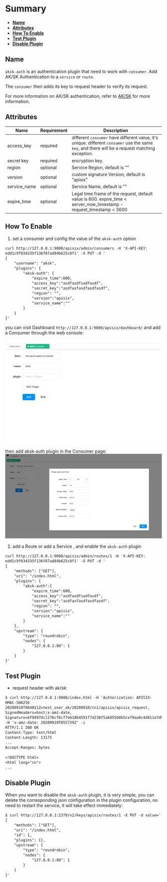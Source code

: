 <!--
#
# Licensed to the Apache Software Foundation (ASF) under one or more
# contributor license agreements.  See the NOTICE file distributed with
# this work for additional information regarding copyright ownership.
# The ASF licenses this file to You under the Apache License, Version 2.0
# (the "License"); you may not use this file except in compliance with
# the License.  You may obtain a copy of the License at
#
#     http://www.apache.org/licenses/LICENSE-2.0
#
# Unless required by applicable law or agreed to in writing, software
# distributed under the License is distributed on an "AS IS" BASIS,
# WITHOUT WARRANTIES OR CONDITIONS OF ANY KIND, either express or implied.
# See the License for the specific language governing permissions and
# limitations under the License.
#
-->

# Summary
- [**Name**](#name)
- [**Attributes**](#attributes)
- [**How To Enable**](#how-to-enable)
- [**Test Plugin**](#test-plugin)
- [**Disable Plugin**](#disable-plugin)


## Name

`aksk-auth` is an authentication plugin that need to work with `consumer`. Add AK/SK  Authentication to a `service` or `route`.

The `consumer` then adds its key to  request header to verify its request.

For more information on AK/SK authentication, refer to [AK/SK](https://docs.aws.amazon.com/zh_cn/general/latest/gr/signature-version-4.html) for more information.

## Attributes

|Name          |Requirement  |Description|
|---------     |--------|-----------|
| access_key         |required|different `consumer` have different value, it's unique. different `consumer` use the same `key`, and there will be a request matching exception.|
| secret key      |required|encryption key. |
| region    |  optional|Service Region, default is ""|
| version          |optional|custom signature Version, default is "apisix"|
| service_name          |optional|Service Name, default is ""|
| expire_time|optional|Legal time frame of the request, default value is 600.  expire_time < server_now_timestamp - request_timestamp < 3600 |

## How To Enable

1. set a consumer and config the value of the `aksk-auth` option

```shell
curl http://127.0.0.1:9080/apisix/admin/consumers -H 'X-API-KEY: edd1c9f034335f136f87ad84b625c8f1' -X PUT -d '
{
    "username": "aksk",
    "plugins": {
        "aksk-auth": {
            "expire_time":600,
            "access_key":"asdfasdfsadfasdf",
            "secret_key":"asdfasfasdfasdfasdf",
            "region": "",
            "version":"apisix",
            "service_name":""
        }
    }
}'
```

you can visit Dashboard `http://127.0.0.1:9080/apisix/dashboard/` and add a Consumer through the web console:

![](../images/plugin/aksk-auth-1.jpg)

then add aksk-auth plugin in the Consumer page:
![](../images/plugin/aksk-auth-2.jpg)

2. add a Route or add a Service , and enable the `aksk-auth` plugin

```shell
curl http://127.0.0.1:9080/apisix/admin/routes/1 -H 'X-API-KEY: edd1c9f034335f136f87ad84b625c8f1' -X PUT -d '
{
    "methods": ["GET"],
    "uri": "/index.html",
    "plugins": {
        "aksk-auth":{
            "expire_time":600,
            "access_key":"asdfasdfsadfasdf",
            "secret_key":"asdfasfasdfasdfasdf",
            "region": "",
            "version":"apisix",
            "service_name":""
        }
    },
    "upstream": {
        "type": "roundrobin",
        "nodes": {
            "127.0.0.1:80": 1
        }
    }
}'
```

## Test Plugin

* request header with ak/sk:

```shell
$ curl http://127.0.0.1:9080/index.html -H 'Authorization: APISIX-HMAC-SHA256 20200910T064011Z=test_user_ak/20200910/cn1/apisix/apisix_request, SignedHeaders=host;x-amz-date, Signature=bf9497dc1276cf6cf7e61864591f7d238f5a6855b0b5cef9aa0c4d811e7d90f1' -H 'x-amz-date: 20200910T055739Z' -i
HTTP/1.1 200 OK
Content-Type: text/html
Content-Length: 13175
...
Accept-Ranges: bytes

<!DOCTYPE html>
<html lang="cn">
...
```



## Disable Plugin

When you want to disable the `aksk-auth` plugin, it is very simple,
 you can delete the corresponding json configuration in the plugin configuration,
  no need to restart the service, it will take effect immediately:

```shell
$ curl http://127.0.0.1:2379/v2/keys/apisix/routes/1 -X PUT -d value='
{
    "methods": ["GET"],
    "uri": "/index.html",
    "id": 1,
    "plugins": {},
    "upstream": {
        "type": "roundrobin",
        "nodes": {
            "127.0.0.1:80": 1
        }
    }
}'
```
